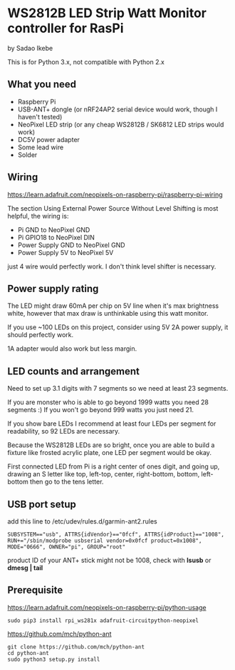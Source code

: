 # WS2812B LED Strip Watt Monitor controller for RasPi
by Sadao Ikebe

This is for Python 3.x, not compatible with Python 2.x

## What you need
* Raspberry Pi
* USB-ANT+ dongle (or nRF24AP2 serial device would work, though I haven't tested)
* NeoPixel LED strip (or any cheap WS2812B / SK6812 LED strips would work)
* DC5V power adapter
* Some lead wire
* Solder

## Wiring
https://learn.adafruit.com/neopixels-on-raspberry-pi/raspberry-pi-wiring

The section Using External Power Source Without Level Shifting is most helpful, the wiring is:

* Pi GND to NeoPixel GND
* Pi GPIO18 to NeoPixel DIN
* Power Supply GND to NeoPixel GND
* Power Supply 5V to NeoPixel 5V

just 4 wire would perfectly work.
I don't think level shifter is necessary.

## Power supply rating
The LED might draw 60mA per chip on 5V line when it's max brightness white, however that max draw is unthinkable using this watt monitor.

If you use ~100 LEDs on this project, consider using 5V 2A power supply, it should perfectly work.

1A adapter would also work but less margin.

## LED counts and arrangement
Need to set up 3.1 digits with 7 segments so we need at least 23 segments.

If you are monster who is able to go beyond 1999 watts you need 28 segments :) If you won't go beyond 999 watts you just need 21.

If you show bare LEDs I recommend at least four LEDs per segment for readability, so 92 LEDs are necessary.

Because the WS2812B LEDs are so bright, once you are able to build a fixture like frosted acrylic plate, one LED per segment would be okay.

First connected LED from Pi is a right center of ones digit, and going up,
drawing an S letter like top, left-top, center, right-bottom, bottom, left-bottom
then go to the tens letter.

## USB port setup
add this line to /etc/udev/rules.d/garmin-ant2.rules

    SUBSYSTEM=="usb", ATTRS{idVendor}=="0fcf", ATTRS{idProduct}=="1008", RUN+="/sbin/modprobe usbserial vendor=0x0fcf product=0x1008", MODE="0666", OWNER="pi", GROUP="root"
product ID of your ANT+ stick might not be 1008, check with **lsusb** or **dmesg | tail**

## Prerequisite
https://learn.adafruit.com/neopixels-on-raspberry-pi/python-usage

    sudo pip3 install rpi_ws281x adafruit-circuitpython-neopixel

https://github.com/mch/python-ant

    git clone https://github.com/mch/python-ant
    cd python-ant
    sudo python3 setup.py install

